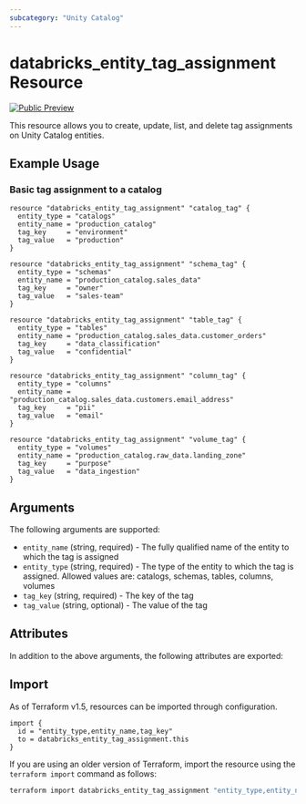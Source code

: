 ```yaml
---
subcategory: "Unity Catalog"
---
```

# databricks_entity_tag_assignment Resource
[![Public Preview](https://img.shields.io/badge/Release_Stage-Public_Preview-yellowgreen)](https://docs.databricks.com/aws/en/release-notes/release-types)

This resource allows you to create, update, list, and delete tag assignments on Unity Catalog entities.

## Example Usage
### Basic tag assignment to a catalog

```hcl
resource "databricks_entity_tag_assignment" "catalog_tag" {
  entity_type = "catalogs"
  entity_name = "production_catalog"
  tag_key     = "environment"
  tag_value   = "production"
}

resource "databricks_entity_tag_assignment" "schema_tag" {
  entity_type = "schemas"
  entity_name = "production_catalog.sales_data"
  tag_key     = "owner"
  tag_value   = "sales-team"
}

resource "databricks_entity_tag_assignment" "table_tag" {
  entity_type = "tables"
  entity_name = "production_catalog.sales_data.customer_orders"
  tag_key     = "data_classification"
  tag_value   = "confidential"
}

resource "databricks_entity_tag_assignment" "column_tag" {
  entity_type = "columns"
  entity_name = "production_catalog.sales_data.customers.email_address"
  tag_key     = "pii"
  tag_value   = "email"
}

resource "databricks_entity_tag_assignment" "volume_tag" {
  entity_type = "volumes"
  entity_name = "production_catalog.raw_data.landing_zone"
  tag_key     = "purpose"
  tag_value   = "data_ingestion"
}
```

## Arguments
The following arguments are supported:
* `entity_name` (string, required) - The fully qualified name of the entity to which the tag is assigned
* `entity_type` (string, required) - The type of the entity to which the tag is assigned. Allowed values are: catalogs, schemas, tables, columns, volumes
* `tag_key` (string, required) - The key of the tag
* `tag_value` (string, optional) - The value of the tag

## Attributes
In addition to the above arguments, the following attributes are exported:

## Import
As of Terraform v1.5, resources can be imported through configuration.
```hcl
import {
  id = "entity_type,entity_name,tag_key"
  to = databricks_entity_tag_assignment.this
}
```

If you are using an older version of Terraform, import the resource using the `terraform import` command as follows:
```sh
terraform import databricks_entity_tag_assignment "entity_type,entity_name,tag_key"
```